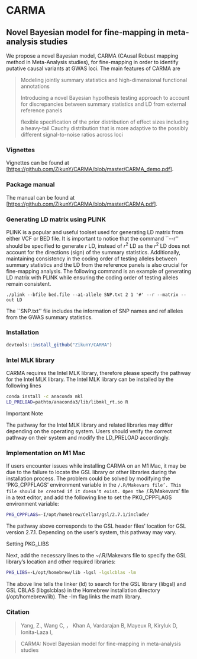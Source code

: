 # CARMA
## Novel Bayesian model for fine-mapping in meta-analysis studies


We propose a novel Bayesian model, CARMA (CAusal Robust mapping method in Meta-Analysis studies), for fine-mapping in order to identify putative causal variants at GWAS loci. The main features of CARMA are

> Modeling jointly summary statistics and high-dimensional functional annotations
>
> Introducing a novel Bayesian hypothesis testing approach to account for discrepancies between summary statistics and LD from external reference panels
>
> flexible specification of the prior distribution of effect sizes including a heavy-tail Cauchy distribution that is more adaptive to the possibly different signal-to-noise ratios across loci

### Vignettes
Vignettes can be found at [https://github.com/ZikunY/CARMA/blob/master/CARMA_demo.pdf].

### Package manual
The manual can be found at [https://github.com/ZikunY/CARMA/blob/master/CARMA.pdf].

### Generating LD matrix using PLINK

PLINK is a popular and useful toolset used for generating LD matrix from either VCF or BED file. It is important to notice that the command ``--r'' should be specified to generate $r$ LD, instead of $r^2$ LD as the $r^2$ LD does not account for the directions (sign) of the summary statistics. Additionally, maintaining consistency in the coding order of testing alleles between summary statistics and the LD from the reference panels is also crucial for fine-mapping analysis. The following command is an example of generating LD matrix with PLINK while ensuring the coding order of testing alleles remain consistent.  
```{bash, eval=F}
./plink --bfile bed.file --a1-allele SNP.txt 2 1 '#' --r --matrix --out LD
```
The ``SNP.txt'' file includes the information of SNP names and ref alleles from the GWAS summary statistics. 

### Installation
```r
devtools::install_github("ZikunY/CARMA")
```
### Intel MLK library 
CARMA requires the Intel MLK library, therefore please specify the pathway for the Intel MLK library. The Intel MLK library can be installed by the following lines

```bash
conda install -c anaconda mkl
LD_PRELOAD=pathto/anaconda3/lib/libmkl_rt.so R
```
Important Note

The pathway for the Intel MLK library and related libraries may differ depending on the operating system. Users should verify the correct pathway on their system and modify the LD_PRELOAD accordingly.

### Implementation on M1 Mac
If users encounter issues while installing CARMA on an M1 Mac, it may be due to the failure to locate the GSL library or other libraries during the installation process. The problem could be solved by modifying the ‘PKG_CPPFLAGS’ environment variable in the `/.R/Makevars file’. This file should be created if it doesn’t exist. Open the `/.R/Makevars’ file in a text editor, and add the following line to set the PKG_CPPFLAGS environment variable:

```bash
PKG_CPPFLAGS=-I/opt/homebrew/Cellar/gsl/2.7.1/include/
```
The pathway above corresponds to the GSL header files’ location for GSL version 2.7.1. Depending on the user’s system, this pathway may vary.

Setting PKG_LIBS

Next, add the necessary lines to the ~/.R/Makevars file to specify the GSL library’s location and other required libraries:
```bash
PKG_LIBS=-L/opt/homebrew/lib -lgsl -lgslcblas -lm
```
The above line tells the linker (ld) to search for the GSL library (libgsl) and GSL CBLAS (libgslcblas) in the Homebrew installation directory (/opt/homebrew/lib). The -lm flag links the math library.


### Citation

> Yang, Z.,  Wang C, ， Khan A, Vardarajan B,  Mayeux R,  Kiryluk D, Ionita-Laza I, 

> CARMA: Novel Bayesian model for fine-mapping in meta-analysis studies
